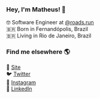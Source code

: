 ### Hey, I'm Matheus! 👋

🤓 Software Engineer at [@roads.run](https://roads.run) <br>
🇧🇷 Born in Fernandópolis, Brazil <br>
🇧🇷 Living in Rio de Janeiro, Brazil <br>

### Find me elsewhere 🌎

🚀 [Site](https://mapaiva.github.io) <br>
🐦 [Twitter](https://twitter.com/mapaiva_a) <br>
📸 [Instagram](https://instagram.com/mapaiva_a) <br>
💼 [LinkedIn](https://www.linkedin.com/in/matheus-paiva-29193879/) <br>
